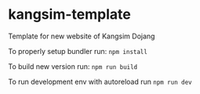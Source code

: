 # kangsim-template

Template for new website of Kangsim Dojang

To properly setup bundler run: `npm install`

To build new version run: `npm run build`

To run development env with autoreload run `npm run dev`
